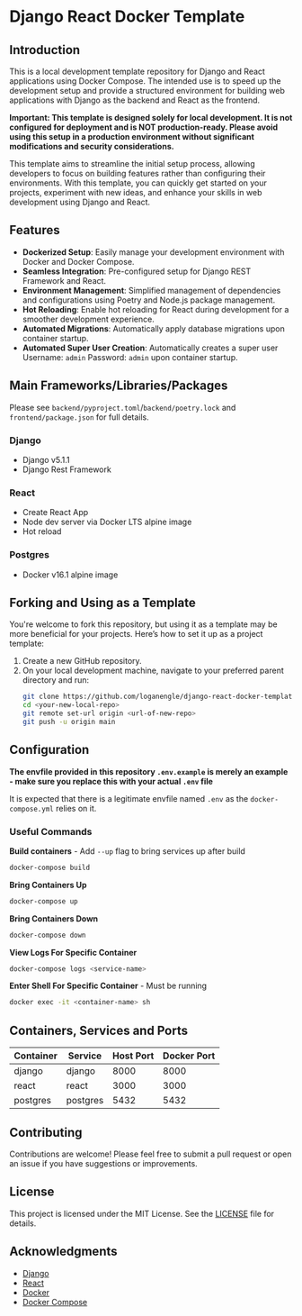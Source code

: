 # Django React Docker Template

## Introduction

This is a local development template repository for Django and React applications using Docker Compose. The intended use is to speed up the development setup and provide a structured environment for building web applications with Django as the backend and React as the frontend.

**Important: This template is designed solely for local development. It is not configured for deployment and is NOT production-ready. Please avoid using this setup in a production environment without significant modifications and security considerations.**

This template aims to streamline the initial setup process, allowing developers to focus on building features rather than configuring their environments. With this template, you can quickly get started on your projects, experiment with new ideas, and enhance your skills in web development using Django and React.

## Features

- **Dockerized Setup**: Easily manage your development environment with Docker and Docker Compose.
- **Seamless Integration**: Pre-configured setup for Django REST Framework and React.
- **Environment Management**: Simplified management of dependencies and configurations using Poetry and Node.js package management.
- **Hot Reloading**: Enable hot reloading for React during development for a smoother development experience.
- **Automated Migrations**: Automatically apply database migrations upon container startup.
- **Automated Super User Creation**: Automatically creates a super user Username: `admin` Password: `admin` upon container startup.

## Main Frameworks/Libraries/Packages

Please see `backend/pyproject.toml`/`backend/poetry.lock` and `frontend/package.json` for full details.

### Django

- Django v5.1.1
- Django Rest Framework

### React

- Create React App
- Node dev server via Docker LTS alpine image
- Hot reload

### Postgres

- Docker v16.1 alpine image

## Forking and Using as a Template

You're welcome to fork this repository, but using it as a template may be more beneficial for your projects. Here’s how to set it up as a project template:

1. Create a new GitHub repository.
2. On your local development machine, navigate to your preferred parent directory and run:
   ```bash
   git clone https://github.com/loganengle/django-react-docker-template.git <your-new-local-repo>
   cd <your-new-local-repo>
   git remote set-url origin <url-of-new-repo>
   git push -u origin main
   ```

## Configuration

**The envfile provided in this repository `.env.example` is merely an example - make sure you replace this with your actual `.env` file**

It is expected that there is a legitimate envfile named `.env` as the `docker-compose.yml` relies on it.

### Useful Commands

**Build containers** - Add `--up` flag to bring services up after build
```bash
docker-compose build
```

**Bring Containers Up**
```bash
docker-compose up
```

**Bring Containers Down**
```bash
docker-compose down
```

**View Logs For Specific Container**
```bash
docker-compose logs <service-name>
```

**Enter Shell For Specific Container** - Must be running
```bash
docker exec -it <container-name> sh
```

## Containers, Services and Ports

| Container | Service  | Host Port | Docker Port |
|-----------|----------|-----------|-------------|
| django    | django   | 8000      | 8000        |
| react     | react    | 3000      | 3000        |
| postgres  | postgres | 5432      | 5432        |


## Contributing

Contributions are welcome! Please feel free to submit a pull request or open an issue if you have suggestions or improvements.

## License

This project is licensed under the MIT License. See the [LICENSE](LICENSE) file for details.

## Acknowledgments

- [Django](https://www.djangoproject.com/)
- [React](https://reactjs.org/)
- [Docker](https://www.docker.com/)
- [Docker Compose](https://docs.docker.com/compose/)
